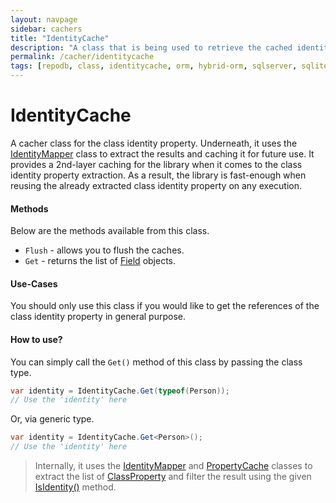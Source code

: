 ```yaml
---
layout: navpage
sidebar: cachers
title: "IdentityCache"
description: "A class that is being used to retrieve the cached identity field of the class or data entity."
permalink: /cacher/identitycache
tags: [repodb, class, identitycache, orm, hybrid-orm, sqlserver, sqlite, mysql, postgresql]
---
```


# IdentityCache

A cacher class for the class identity property. Underneath, it uses the [IdentityMapper](/mapper/identitymapper) class to extract the results and caching it for future use. It provides a 2nd-layer caching for the library when it comes to the class identity property extraction. As a result, the library is fast-enough when reusing the already extracted class identity property on any execution.

#### Methods

Below are the methods available from this class.

- `Flush` - allows you to flush the caches.
- `Get` - returns the list of [Field](/class/field) objects.

#### Use-Cases

You should only use this class if you would like to get the references of the class identity property in general purpose.

#### How to use?

You can simply call the `Get()` method of this class by passing the class type.

```csharp
var identity = IdentityCache.Get(typeof(Person));
// Use the 'identity' here
```

Or, via generic type.

```csharp
var identity = IdentityCache.Get<Person>();
// Use the 'identity' here
```

> Internally, it uses the [IdentityMapper](/mapper/identitymapper) and [PropertyCache](/cacher/propertycache) classes to extract the list of [ClassProperty](/class/classproperty) and filter the result using the given [IsIdentity()](/class/classproperty#isidentity) method.